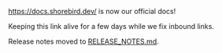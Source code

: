 https://docs.shorebird.dev/ is now our official docs!

Keeping this link alive for a few days while we fix inbound links.

Release notes moved to [RELEASE_NOTES.md](RELEASE_NOTES.md).